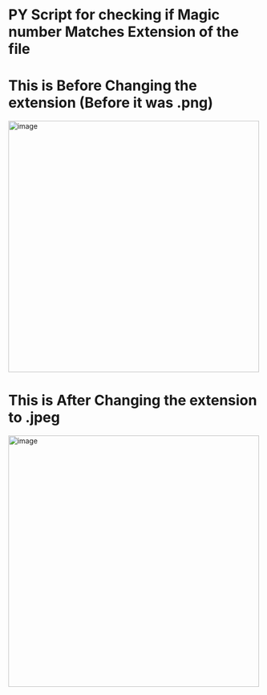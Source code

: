 # PY Script for checking if Magic number Matches Extension of the file

# This is Before Changing the extension (Before it was .png) 
<img width="500" alt="image" src="https://github.com/user-attachments/assets/59070848-1d7b-4131-bb02-c6278afdeba5" />

# This is After Changing the extension to .jpeg
<img width="500" alt="image" src="https://github.com/user-attachments/assets/8e53d86a-332d-4c66-ae4c-d78809abb1c5" />

